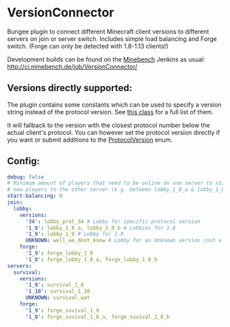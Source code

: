 # VersionConnector
Bungee plugin to connect different Minecraft client versions to different servers on join or server switch. Includes simple load balancing and Forge switch. (Forge can only be detected with 1.8-1.13 clients!)

Development builds can be found on the [Minebench](https://www.minebench.de) Jenkins as usual: http://ci.minebench.de/job/VersionConnector/

## Versions directly supported:

The plugin contains some constants which can be used to specify a version string instead of the protocol version. See [this class](https://github.com/Minebench/VersionConnector/blob/master/src/main/java/de/themoep/versionconnector/ProtocolVersion.java) for a full list of them.

It will fallback to the version with the closest protocol number below the actual client's protocol. You can however set the protocol version directly if you want or submit additions to the [ProtocolVersion](https://github.com/Minebench/VersionConnector/blob/master/src/main/java/de/themoep/versionconnector/ProtocolVersion.java) enum.

## Config:

``` yaml
debug: false
# Minimum amount of players that need to be online on one server to start balancing
# new players to the other server (e.g. between lobby_1_8_a & lobby_1_8_b)
start-balancing: 0
join:
  lobby:
    versions:
      '34': lobby_prot_34 # Lobby for specific protocol version
      '1_8': lobby_1_8_a, lobby_1_8_b # Lobbies for 1.8
      '1_9': lobby_1_9 # Lobby for 1.9
      UNKNOWN: well_we_dont_know # Lobby for an Unknown version (not a fallback if no config for version was found!)
    forge:
      '1_9': forge_lobby_1_9
      '1_8': forge_lobby_1_8_a, forge_lobby_1_8_b
servers:
  survival:
    versions:
      '1_8': survival_1_8
      '1_10': survival_1_10
      UNKNOWN: survival_wat
    forge:
      '1_9': forge_suvival_1_9
      '1_8': forge_suvival_1_8_a, forge_suvival_1_8_b
```
